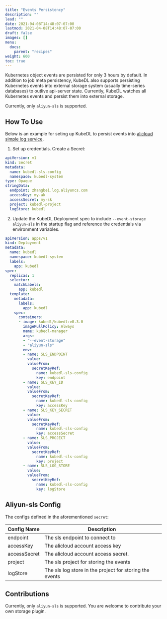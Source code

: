 ```yaml
---
title: "Events Persistency"
description: ""
lead: ""
date: 2021-04-08T14:48:07-07:00
lastmod: 2021-04-08T14:48:07-07:00
draft: false
images: []
menu:
  docs:
    parent: "recipes"
weight: 600
toc: true
---
```


Kubernetes object events are persisted for only 3 hours by default.
In addition to job meta persistency, KubeDL also supports persisting Kubernetes events into external storage system (usually time-series databases) to outlive api-server state.
Currently, KubeDL watches all Kubernetes events and persist them into external storage.

Currently, only `aliyun-sls` is supported.


## How To Use
Below is an example for seting up KubeDL to persist events into [alicloud simple log service](https://cn.aliyun.com/product/sls).

1. Set up credentials. Create a Secret:

```yaml
apiVersion: v1
kind: Secret
metadata:
  name: kubedl-sls-config
  namespace: kubedl-system
type: Opaque
stringData:
  endpoint: zhangbei.log.aliyuncs.com
  accessKey: my-ak
  accessSecret: my-sk
  project: kubedl-project
  logStore: kubedl
```

2. Update the KubeDL Deployment spec to include `--event-storage aliyun-sls` in the startup flag and reference the credentials
  via environment variables.

```yaml
apiVersion: apps/v1
kind: Deployment
metadata:
  name: kubedl
  namespace: kubedl-system
  labels:
    app: kubedl
spec:
  replicas: 1
  selector:
    matchLabels:
      app: kubedl
  template:
    metadata:
      labels:
        app: kubedl
    spec:
      containers:
      - image: kubedl/kubedl:v0.3.0
        imagePullPolicy: Always
        name: kubedl-manager
        args:
        - "--event-storage"
        - "aliyun-sls"
        env:
        - name: SLS_ENDPOINT
          value:
          valueFrom:
            secretKeyRef:
              name: kubedl-sls-config
              key: endpoint
        - name: SLS_KEY_ID
          value:
          valueFrom:
            secretKeyRef:
              name: kubedl-sls-config
              key: accessKey
        - name: SLS_KEY_SECRET
          value:
          valueFrom:
            secretKeyRef:
              name: kubedl-sls-config
              key: accessSecret
        - name: SLS_PROJECT
          value:
          valueFrom:
            secretKeyRef:
              name: kubedl-sls-config
              key: project
        - name: SLS_LOG_STORE
          value:
          valueFrom:
            secretKeyRef:
              name: kubedl-sls-config
              key: logStore
```
##  Aliyun-sls Config
The configs defined in the aforementioned `secret`:

| Config Name   |   Description    |
|------------- |-------------|
| endpoint | The sls endpoint to connect to |
| accessKey | The alicloud account access key|
| accessSecret | The alicloud account access secret. |
| project | The sls project for storing the events|
| logStore | The sls log store in the project for storing the events |

## Contributions

Currently, only `aliyun-sls` is supported. You are welcome to contribute your own storage plugin.

